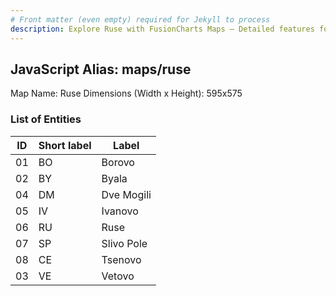 ```yaml
---
# Front matter (even empty) required for Jekyll to process
description: Explore Ruse with FusionCharts Maps – Detailed features for seamless integration. Try now & enhance your data visualization today! 
---
```


## JavaScript Alias: maps/ruse

Map Name: Ruse
Dimensions (Width x Height): 595x575





### List of Entities

ID | Short label | Label
---|---|---|
01|BO|Borovo
02|BY|Byala
04|DM|Dve Mogili
05|IV|Ivanovo
06|RU|Ruse
07|SP|Slivo Pole
08|CE|Tsenovo
03|VE|Vetovo

